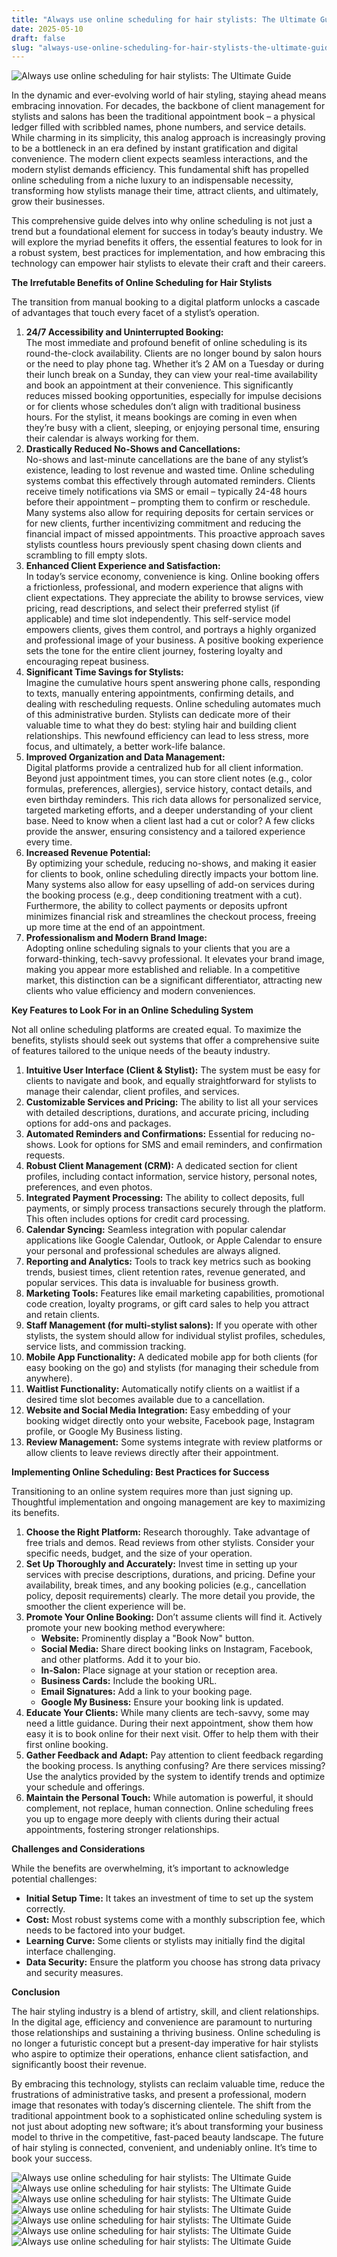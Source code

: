 ```yaml
---
title: "Always use online scheduling for hair stylists: The Ultimate Guide"
date: 2025-05-10
draft: false
slug: "always-use-online-scheduling-for-hair-stylists-the-ultimate-guide" 
---
```


![Always use online scheduling for hair stylists: The Ultimate Guide](https://simplyscheduleappointments.com/wp-content/uploads/2020/05/Use-Case-Hair-Salons-and-Barbers-Featured-Image.png "Always use online scheduling for hair stylists: The Ultimate Guide")

In the dynamic and ever-evolving world of hair styling, staying ahead means embracing innovation. For decades, the backbone of client management for stylists and salons has been the traditional appointment book – a physical ledger filled with scribbled names, phone numbers, and service details. While charming in its simplicity, this analog approach is increasingly proving to be a bottleneck in an era defined by instant gratification and digital convenience. The modern client expects seamless interactions, and the modern stylist demands efficiency. This fundamental shift has propelled online scheduling from a niche luxury to an indispensable necessity, transforming how stylists manage their time, attract clients, and ultimately, grow their businesses.

This comprehensive guide delves into why online scheduling is not just a trend but a foundational element for success in today’s beauty industry. We will explore the myriad benefits it offers, the essential features to look for in a robust system, best practices for implementation, and how embracing this technology can empower hair stylists to elevate their craft and their careers.

**The Irrefutable Benefits of Online Scheduling for Hair Stylists**

The transition from manual booking to a digital platform unlocks a cascade of advantages that touch every facet of a stylist’s operation.

1. **24/7 Accessibility and Uninterrupted Booking:**  
   The most immediate and profound benefit of online scheduling is its round-the-clock availability. Clients are no longer bound by salon hours or the need to play phone tag. Whether it’s 2 AM on a Tuesday or during their lunch break on a Sunday, they can view your real-time availability and book an appointment at their convenience. This significantly reduces missed booking opportunities, especially for impulse decisions or for clients whose schedules don’t align with traditional business hours. For the stylist, it means bookings are coming in even when they’re busy with a client, sleeping, or enjoying personal time, ensuring their calendar is always working for them.
2. **Drastically Reduced No-Shows and Cancellations:**  
   No-shows and last-minute cancellations are the bane of any stylist’s existence, leading to lost revenue and wasted time. Online scheduling systems combat this effectively through automated reminders. Clients receive timely notifications via SMS or email – typically 24-48 hours before their appointment – prompting them to confirm or reschedule. Many systems also allow for requiring deposits for certain services or for new clients, further incentivizing commitment and reducing the financial impact of missed appointments. This proactive approach saves stylists countless hours previously spent chasing down clients and scrambling to fill empty slots.
3. **Enhanced Client Experience and Satisfaction:**  
   In today’s service economy, convenience is king. Online booking offers a frictionless, professional, and modern experience that aligns with client expectations. They appreciate the ability to browse services, view pricing, read descriptions, and select their preferred stylist (if applicable) and time slot independently. This self-service model empowers clients, gives them control, and portrays a highly organized and professional image of your business. A positive booking experience sets the tone for the entire client journey, fostering loyalty and encouraging repeat business.
4. **Significant Time Savings for Stylists:**  
   Imagine the cumulative hours spent answering phone calls, responding to texts, manually entering appointments, confirming details, and dealing with rescheduling requests. Online scheduling automates much of this administrative burden. Stylists can dedicate more of their valuable time to what they do best: styling hair and building client relationships. This newfound efficiency can lead to less stress, more focus, and ultimately, a better work-life balance.
5. **Improved Organization and Data Management:**  
   Digital platforms provide a centralized hub for all client information. Beyond just appointment times, you can store client notes (e.g., color formulas, preferences, allergies), service history, contact details, and even birthday reminders. This rich data allows for personalized service, targeted marketing efforts, and a deeper understanding of your client base. Need to know when a client last had a cut or color? A few clicks provide the answer, ensuring consistency and a tailored experience every time.
6. **Increased Revenue Potential:**  
   By optimizing your schedule, reducing no-shows, and making it easier for clients to book, online scheduling directly impacts your bottom line. Many systems also allow for easy upselling of add-on services during the booking process (e.g., deep conditioning treatment with a cut). Furthermore, the ability to collect payments or deposits upfront minimizes financial risk and streamlines the checkout process, freeing up more time at the end of an appointment.
7. **Professionalism and Modern Brand Image:**  
   Adopting online scheduling signals to your clients that you are a forward-thinking, tech-savvy professional. It elevates your brand image, making you appear more established and reliable. In a competitive market, this distinction can be a significant differentiator, attracting new clients who value efficiency and modern conveniences.

**Key Features to Look For in an Online Scheduling System**

Not all online scheduling platforms are created equal. To maximize the benefits, stylists should seek out systems that offer a comprehensive suite of features tailored to the unique needs of the beauty industry.

1. **Intuitive User Interface (Client & Stylist):** The system must be easy for clients to navigate and book, and equally straightforward for stylists to manage their calendar, client profiles, and services.
2. **Customizable Services and Pricing:** The ability to list all your services with detailed descriptions, durations, and accurate pricing, including options for add-ons and packages.
3. **Automated Reminders and Confirmations:** Essential for reducing no-shows. Look for options for SMS and email reminders, and confirmation requests.
4. **Robust Client Management (CRM):** A dedicated section for client profiles, including contact information, service history, personal notes, preferences, and even photos.
5. **Integrated Payment Processing:** The ability to collect deposits, full payments, or simply process transactions securely through the platform. This often includes options for credit card processing.
6. **Calendar Syncing:** Seamless integration with popular calendar applications like Google Calendar, Outlook, or Apple Calendar to ensure your personal and professional schedules are always aligned.
7. **Reporting and Analytics:** Tools to track key metrics such as booking trends, busiest times, client retention rates, revenue generated, and popular services. This data is invaluable for business growth.
8. **Marketing Tools:** Features like email marketing capabilities, promotional code creation, loyalty programs, or gift card sales to help you attract and retain clients.
9. **Staff Management (for multi-stylist salons):** If you operate with other stylists, the system should allow for individual stylist profiles, schedules, service lists, and commission tracking.
10. **Mobile App Functionality:** A dedicated mobile app for both clients (for easy booking on the go) and stylists (for managing their schedule from anywhere).
11. **Waitlist Functionality:** Automatically notify clients on a waitlist if a desired time slot becomes available due to a cancellation.
12. **Website and Social Media Integration:** Easy embedding of your booking widget directly onto your website, Facebook page, Instagram profile, or Google My Business listing.
13. **Review Management:** Some systems integrate with review platforms or allow clients to leave reviews directly after their appointment.

**Implementing Online Scheduling: Best Practices for Success**

Transitioning to an online system requires more than just signing up. Thoughtful implementation and ongoing management are key to maximizing its benefits.

1. **Choose the Right Platform:** Research thoroughly. Take advantage of free trials and demos. Read reviews from other stylists. Consider your specific needs, budget, and the size of your operation.
2. **Set Up Thoroughly and Accurately:** Invest time in setting up your services with precise descriptions, durations, and pricing. Define your availability, break times, and any booking policies (e.g., cancellation policy, deposit requirements) clearly. The more detail you provide, the smoother the client experience will be.
3. **Promote Your Online Booking:** Don’t assume clients will find it. Actively promote your new booking method everywhere:
   * **Website:** Prominently display a "Book Now" button.
   * **Social Media:** Share direct booking links on Instagram, Facebook, and other platforms. Add it to your bio.
   * **In-Salon:** Place signage at your station or reception area.
   * **Business Cards:** Include the booking URL.
   * **Email Signatures:** Add a link to your booking page.
   * **Google My Business:** Ensure your booking link is updated.
4. **Educate Your Clients:** While many clients are tech-savvy, some may need a little guidance. During their next appointment, show them how easy it is to book online for their next visit. Offer to help them with their first online booking.
5. **Gather Feedback and Adapt:** Pay attention to client feedback regarding the booking process. Is anything confusing? Are there services missing? Use the analytics provided by the system to identify trends and optimize your schedule and offerings.
6. **Maintain the Personal Touch:** While automation is powerful, it should complement, not replace, human connection. Online scheduling frees you up to engage more deeply with clients during their actual appointments, fostering stronger relationships.

**Challenges and Considerations**

While the benefits are overwhelming, it’s important to acknowledge potential challenges:

* **Initial Setup Time:** It takes an investment of time to set up the system correctly.
* **Cost:** Most robust systems come with a monthly subscription fee, which needs to be factored into your budget.
* **Learning Curve:** Some clients or stylists may initially find the digital interface challenging.
* **Data Security:** Ensure the platform you choose has strong data privacy and security measures.

**Conclusion**

The hair styling industry is a blend of artistry, skill, and client relationships. In the digital age, efficiency and convenience are paramount to nurturing those relationships and sustaining a thriving business. Online scheduling is no longer a futuristic concept but a present-day imperative for hair stylists who aspire to optimize their operations, enhance client satisfaction, and significantly boost their revenue.

By embracing this technology, stylists can reclaim valuable time, reduce the frustrations of administrative tasks, and present a professional, modern image that resonates with today’s discerning clientele. The shift from the traditional appointment book to a sophisticated online scheduling system is not just about adopting new software; it’s about transforming your business model to thrive in the competitive, fast-paced beauty landscape. The future of hair styling is connected, convenient, and undeniably online. It’s time to book your success.

![Always use online scheduling for hair stylists: The Ultimate Guide](https://blog.miosalon.com/wp-content/uploads/2023/07/Power-of-Appointment-Scheduling-hero-1080x629.png "Always use online scheduling for hair stylists: The Ultimate Guide") ![Always use online scheduling for hair stylists: The Ultimate Guide](https://www.bookitit.com/wp-content/uploads/2019/10/hair_salon.jpg "Always use online scheduling for hair stylists: The Ultimate Guide") ![Always use online scheduling for hair stylists: The Ultimate Guide](http://keepn.com/graphics/lpgraphics/core_pages/calendar_samples/07_hair_salon_full.jpg "Always use online scheduling for hair stylists: The Ultimate Guide") ![Always use online scheduling for hair stylists: The Ultimate Guide](https://beautyprosoftware.com/wp-content/uploads/2016/10/Appointment-book.png "Always use online scheduling for hair stylists: The Ultimate Guide") ![Always use online scheduling for hair stylists: The Ultimate Guide](https://framerusercontent.com/images/7YiKP7dTEN5zq3qDrijTtcX0I.png "Always use online scheduling for hair stylists: The Ultimate Guide") ![Always use online scheduling for hair stylists: The Ultimate Guide](https://m.media-amazon.com/images/I/71a1wC4+iSL._SL1293_.jpg "Always use online scheduling for hair stylists: The Ultimate Guide") ![Always use online scheduling for hair stylists: The Ultimate Guide](https://i.pinimg.com/originals/8e/99/bf/8e99bfeffcd820ff838f4df48b22ee1f.jpg "Always use online scheduling for hair stylists: The Ultimate Guide")